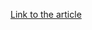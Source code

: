 [Link to the article](https://blogs.blackberry.com/en/2022/06/threat-spotlight-eternity-project-maas-goes-on-and-on)

